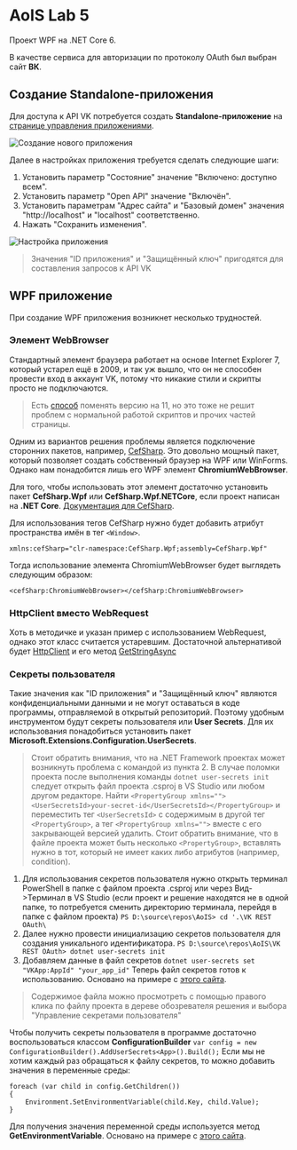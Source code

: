 ﻿
# AoIS Lab 5
Проект WPF на .NET Core 6.

В качестве сервиса для авторизации по протоколу OAuth был выбран сайт **ВК**.
## Создание Standalone-приложения
Для доступа к API VK потребуется создать **Standalone-приложение** на [странице управления приложениями](https://vk.com/apps?act=manage).

![Создание нового приложения](https://github.com/elecshen/AoIS/blob/Lb5/imgs/createapp.png)

Далее в настройках приложения требуется сделать следующие шаги:

 1. Установить параметр "Состояние" значение "Включено: доступно всем".
 2. Установить параметр "Open API" значение "Включён".
 3. Установить параметрам "Адрес сайта" и "Базовый домен"  значения "http://localhost" и "localhost" соответственно.
 4. Нажать "Сохранить изменения".

![Настройка приложения](https://github.com/elecshen/AoIS/blob/Lb5/imgs/configureapp.png)

> Значения "ID приложения" и "Защищённый ключ" пригодятся для составления запросов к API VK

## WPF приложение
При создание WPF приложения возникнет несколько трудностей.
### Элемент WebBrowser
Стандартный элемент браузера работает на основе Internet Explorer 7, который устарел ещё в 2009, и так уж вышло, что он не способен провести вход в аккаунт VK, потому что никакие стили и скрипты просто не подключаются.
> Есть [способ](https://vc.ru/dev/168213-c-webbrowser-chast1-emulyaciya-raznyh-versiy-ie) поменять версию на 11, но это тоже не решит проблем с нормальной работой скриптов и прочих частей страницы.

Одним из вариантов решения проблемы является подключение сторонних пакетов, например, [CefSharp](https://github.com/cefsharp/CefSharp). Это довольно мощный пакет, который позволяет создать собственный браузер на WPF или WinForms. Однако нам понадобится лишь его WPF элемент **ChromiumWebBrowser**.

Для того, чтобы использовать этот элемент достаточно установить пакет **CefSharp.Wpf** или **CefSharp.Wpf.NETCore**, если проект написан на **.NET Core**. [Документация для CefSharp](https://cefsharp.github.io/api/51.0.0/html/G_CefSharp_Wpf.htm).

Для использования тегов CefSharp нужно будет добавить атрибут пространства имён в тег `<Window>`.

    xmlns:cefSharp="clr-namespace:CefSharp.Wpf;assembly=CefSharp.Wpf"

Тогда использование элемента ChromiumWebBrowser будет выглядеть следующим образом: 	

    <cefSharp:ChromiumWebBrowser></cefSharp:ChromiumWebBrowser>
### HttpClient вместо WebRequest
Хоть в методичке и указан пример с использованием WebRequest, однако этот класс считается устаревшим.
Достаточной альтернативой будет [HttpClient](https://metanit.com/sharp/net/2.1.php) и его метод [GetStringAsync](https://metanit.com/sharp/net/2.2.php)
### Секреты пользователя
Такие значения как "ID приложения" и "Защищённый ключ" являются конфиденциальными данными и не могут оставаться в коде программы, отправляемой в открытый репозиторий. Поэтому удобным инструментом будут секреты пользователя или **User Secrets**.
Для их использования понадобиться установить пакет **Microsoft.Extensions.Configuration.UserSecrets**.

> Стоит обратить внимания, что на .NET Framework проектах может возникнуть проблема с командой из пункта 2. В случае поломки проекта после выполнения команды `dotnet user-secrets init` следует открыть файл проекта .csproj в VS Studio или любом другом редакторе. Найти `<PropertyGroup xmlns=""><UserSecretsId>your-secret-id</UserSecretsId></PropertyGroup>` и переместить тег `<UserSecretsId>` с содержимым в другой тег `<PropertyGroup>`, а тег `<PropertyGroup xmlns="">` вместе с его закрывающей версией удалить. Стоит обратить внимание, что в файле проекта может быть несколько `<PropertyGroup>`, вставлять нужно в тот, который не имеет каких либо атрибутов (например, condition). 

 1. Для использования секретов пользователя нужно открыть терминал PowerShell в папке с файлом проекта .csproj или через Вид->Терминал в VS Studio (если проект и решение находятся не в одной папке, то потребуется сменить директорию терминала, перейдя в папке с файлом проекта)
`PS D:\source\repos\AoIS> cd '.\VK REST OAuth\`
 2.  Далее нужно провести инициализацию секретов пользователя для создания уникального идентификатора. 
`PS D:\source\repos\AoIS\VK REST OAuth> dotnet user-secrets init`
 3.  Добавляем данные в файл секретов 
 `dotnet user-secrets set "VKApp:AppId" "your_app_id"`
Теперь файл секретов готов к использованию.
Основано на примере с [этого сайта](https://stackoverflow.com/questions/42268265/how-to-get-manage-user-secrets-in-a-net-core-console-application).

> Содержимое файла можно просмотреть с помощью правого клика по файлу проекта в дереве обозревателя решения и выбора "Управление секретами пользователя"

Чтобы получить секреты пользователя в программе достаточно воспользоваться классом **ConfigurationBuilder** 
`var config = new ConfigurationBuilder().AddUserSecrets<App>().Build();`
Если мы не хотим каждый раз обращаться к файлу секретов, то можно добавить значения в переменные среды:

    foreach (var child in config.GetChildren())
    {
	    Environment.SetEnvironmentVariable(child.Key, child.Value);
    }
Для получения значения переменной среды используется метод **GetEnvironmentVariable**.
Основано на примере с [этого сайта](https://swharden.com/blog/2021-10-09-console-secrets/).
